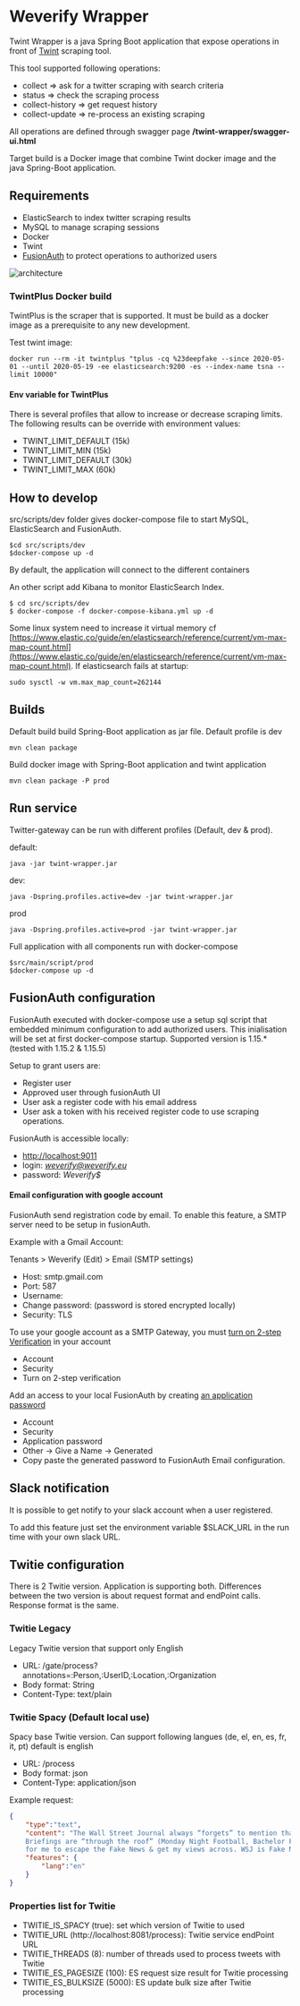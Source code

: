 # Weverify Wrapper

Twint Wrapper is a java Spring Boot application that expose operations in front of [Twint](https://github.com/twintproject/twint) scraping tool.


This tool supported following operations:

* collect  => ask for a twitter scraping with search criteria 
* status => check the scraping process
* collect-history => get request history
* collect-update => re-process an existing scraping

All operations are defined through swagger page **/twint-wrapper/swagger-ui.html**

Target build is a Docker image that combine Twint docker image and the java Spring-Boot application.



## Requirements
* ElasticSearch to index twitter scraping results
* MySQL to manage scraping sessions
* Docker
* Twint
* [FusionAuth](https://fusionauth.io/) to protect operations to authorized users

![architecture](doc/twint-wrapper-components.png)

### TwintPlus Docker build

TwintPlus is the scraper that is supported. It must be build as a docker image as a prerequisite to any new development.


Test twint image:

	docker run --rm -it twintplus "tplus -cq %23deepfake --since 2020-05-01 --until 2020-05-19 -ee elasticsearch:9200 -es --index-name tsna --limit 10000"
	
#### Env variable for TwintPlus
 There is several profiles that allow to increase or decrease scraping limits. The following results can be override with environment values:
 
 * TWINT_LIMIT_DEFAULT (15k)
 * TWINT_LIMIT_MIN (15k)
 * TWINT_LIMIT_DEFAULT (30k)
 * TWINT_LIMIT_MAX (60k)
 
## How to develop

 src/scripts/dev folder gives docker-compose file to start MySQL, ElasticSearch and FusionAuth.
 
	$cd src/scripts/dev
	$docker-compose up -d
 By default, the application will connect to the different containers 
 
 
 An other script add Kibana to monitor ElasticSearch Index.

	$ cd src/scripts/dev
	$ docker-compose -f docker-compose-kibana.yml up -d


Some linux system need to increase it virtual memory cf [https://www.elastic.co/guide/en/elasticsearch/reference/current/vm-max-map-count.html](https://www.elastic.co/guide/en/elasticsearch/reference/current/vm-max-map-count.html). If elasticsearch fails at startup:

	sudo sysctl -w vm.max_map_count=262144

## Builds
Default build build Spring-Boot application as jar file. Default profile is dev

	mvn clean package
	
Build docker image with Spring-Boot application and twint application

	mvn clean package -P prod
	
## Run service
Twitter-gateway can be run with different profiles (Default, dev & prod).

default:

	java -jar twint-wrapper.jar
	
dev:

	java -Dspring.profiles.active=dev -jar twint-wrapper.jar
	
prod

	java -Dspring.profiles.active=prod -jar twint-wrapper.jar

Full application with all components run with docker-compose

	$src/main/script/prod
	$docker-compose up -d
	

 
## FusionAuth configuration

FusionAuth executed with docker-compose use a setup sql script that embedded minimum configuration to add authorized users.
This inialisation will be set at first docker-compose startup.
Supported version is 1.15.* (tested with 1.15.2 & 1.15.5)

Setup to grant users are:

* Register user 
* Approved user through fusionAuth UI
* User ask a register code with his email address
* User ask a token with his received register code to use scraping operations. 


FusionAuth is accessible locally:
* [http://localhost:9011](http://localhost:9011)
* login: *weverify@weverify.eu*
* password: *Weverify$*

#### Email configuration with google account
FusionAuth send registration code by email.
To enable this feature, a SMTP server need to be setup in fusionAuth. 

Example with a Gmail Account:

 Tenants > Weverify (Edit) > Email (SMTP settings)

* Host: smtp.gmail.com
* Port: 587
* Username: <your google email address>
* Change password: <your google application generated password>  (password is stored encrypted locally)
* Security: TLS

To use your google account as a SMTP Gateway, you must [turn on 2-step Verification](https://support.google.com/accounts/answer/185839) in your account
* Account
* Security
* Turn on 2-step verification

Add an access to your local FusionAuth by creating [an application password](https://support.google.com/accounts/answer/185833?hl=en)

* Account
* Security
* Application password
* Other -> Give a Name -> Generated
* Copy paste the generated password to FusionAuth Email configuration. 
 

## Slack notification
It is possible to get notify to your slack account when a user registered.

To add this feature just set the environment variable $SLACK_URL in the run time with your own slack URL.

## Twitie configuration
There is 2 Twitie version. Application is supporting both.
Differences between the two version is about request format and endPoint calls. Response format is the same.
### Twitie Legacy
Legacy Twitie version that support only English

* URL: <DOMAIN>/gate/process?annotations=:Person,:UserID,:Location,:Organization
* Body format: String
* Content-Type: text/plain

### Twitie Spacy (Default local use)
Spacy base Twitie version. Can support following langues (de, el, en, es, fr, it, pt) default is english

* URL: <DOMAIN>/process
* Body format: json
* Content-Type: application/json

Example request:

```json
{
    "type":"text",
    "content": "The Wall Street Journal always “forgets” to mention that the ratings for the White House Press 
    Briefings are “through the roof” (Monday Night Football, Bachelor Finale, according to @nytimes) & is only way 
    for me to escape the Fake News & get my views across. WSJ is Fake News!",
    "features": {
        "lang":"en"
    }
}

```

### Properties list for Twitie

* TWITIE_IS_SPACY (true): set which version of Twitie to used
* TWITIE_URL (http://localhost:8081/process): Twitie service endPoint URL
* TWITIE_THREADS (8): number of threads used to process tweets with Twitie
* TWITIE_ES_PAGESIZE (100): ES request size result for Twitie processing 
* TWITIE_ES_BULKSIZE (5000): ES update bulk size after Twitie processing


